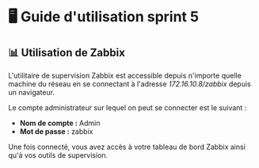 # 🖥️ Guide d'utilisation sprint 5

## 📊 Utilisation de Zabbix

L'utilitaire de supervision Zabbix est accessible depuis n'importe quelle machine du réseau en se connectant à l'adresse _172.16.10.8/zabbix_ depuis un navigateur.

Le compte administrateur sur lequel on peut se connecter est le suivant :
* **Nom de compte :** Admin
* **Mot de passe :** zabbix

Une fois connecté, vous avez accès à votre tableau de bord Zabbix ainsi qu'à vos outils de supervision.
